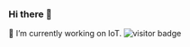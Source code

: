 ### Hi there 👋

🔭 I’m currently working on IoT.
![visitor badge](https://visitor-badge.glitch.me/badge?page_id=yanxiang-wang.visitor-badge&left_color=red&right_color=green&left_text=Hello%20Visitors)
<!--
**yanxiang-wang/yanxiang-wang** is a ✨ _special_ ✨ repository because its `README.md` (this file) appears on your GitHub profile.

Here are some ideas to get you started:

- 🔭 I’m currently working on ...
- 🌱 I’m currently learning ...
- 👯 I’m looking to collaborate on ...
- 🤔 I’m looking for help with ...
- 💬 Ask me about ...
- 📫 How to reach me: ...
- 😄 Pronouns: ...
- ⚡ Fun fact: ...
-->
